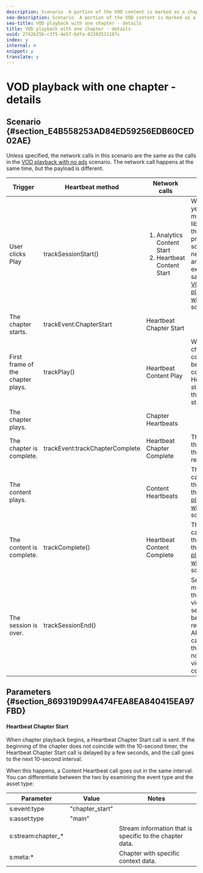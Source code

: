 ```yaml
---
description: Scenario  A portion of the VOD content is marked as a chapter.
seo-description: Scenario  A portion of the VOD content is marked as a chapter.
seo-title: VOD playback with one chapter - details
title: VOD playback with one chapter - details
uuid: 2742625b-c3f5-4e57-bdfa-82203521187c
index: y
internal: n
snippet: y
translate: y
---
```


# VOD playback with one chapter - details


## Scenario {#section_E4B558253AD84ED59256EDB60CED02AE}


<table id="table_650DCE0B482249FFB01CCE36F2DCF259"> 
 <desc>
  Unless specified, the network calls in this scenario are the same as the calls in the 
  <a href="r_vhl_scenarios_no-interup-comm-details-android.xml#reference_32768A39661F4CDE8350B8FFE803D271" format="dita" scope="local">VOD playback with no ads</a> scenario. The network call happens at the same time, but the payload is different. 
 </desc> 
 <thead> 
  <tr> 
   <th colname="col1" class="entry">Trigger</th> 
   <th colname="col2" class="entry">Heartbeat method</th> 
   <th colname="col3" class="entry">Network calls</th> 
   <th colname="col4" class="entry">Notes</th> 
  </tr>
 </thead>
 <tbody> 
  <tr> 
   <td colname="col1">User clicks <span class="uicontrol">Play</span> </td> 
   <td colname="col2"><span class="codeph">trackSessionStart()</span> </td> 
   <td colname="col3"> 
    <ol id="ol_94E8B596F0134291AEAF8AEE7BA328FC"> 
     <li id="li_EAC4DBC95F2A427B91B10FB62655C56F"><span class="codeph">Analytics Content Start</span> </li> 
     <li id="li_E9FAF09FFB934BC6880BA9DEABB1D00F"><span class="codeph">Heartbeat Content Start</span> </li> 
    </ol> </td> 
   <td colname="col4">We have not yet told the measurement library that there is a pre-roll ad, so these network calls are still exactly the same as the <a href="r_vhl_scenarios_no-interup-comm-details-android.xml#reference_32768A39661F4CDE8350B8FFE803D271" format="dita" scope="local">VOD playback with no ads</a> scenario. </td> 
  </tr> 
  <tr> 
   <td colname="col1">The chapter starts.</td> 
   <td colname="col2"><span class="codeph">trackEvent:ChapterStart</span> </td> 
   <td colname="col3"><span class="codeph">Heartbeat Chapter Start</span> </td> 
   <td colname="col4"> </td> 
  </tr> 
  <tr> 
   <td colname="col1">First frame of the chapter plays.</td> 
   <td colname="col2"><span class="codeph">trackPlay()</span> </td> 
   <td colname="col3"><span class="codeph">Heartbeat Content Play</span> </td> 
   <td colname="col4">When chapter content plays before main content, the Heartbeats start when the chapter starts.</td> 
  </tr> 
  <tr> 
   <td colname="col1">The chapter plays.</td> 
   <td colname="col2"> </td> 
   <td colname="col3"><span class="codeph">Chapter Heartbeats</span> </td> 
   <td colname="col4"> </td> 
  </tr> 
  <tr> 
   <td colname="col1">The chapter is complete.</td> 
   <td colname="col2"><span class="codeph">trackEvent:trackChapterComplete</span> </td> 
   <td colname="col3"><span class="codeph">Heartbeat Chapter Complete</span> </td> 
   <td colname="col4">This is when the end of the chapter is reached.</td> 
  </tr> 
  <tr> 
   <td colname="col1">The content plays.</td> 
   <td colname="col2"> </td> 
   <td colname="col3"><span class="codeph">Content Heartbeats</span> </td> 
   <td colname="col4">This network call is exactly the same as the <a href="r_vhl_scenarios_no-interup-comm-details-android.xml#reference_32768A39661F4CDE8350B8FFE803D271" format="dita" scope="local">VOD playback with no ads</a> scenario. </td> 
  </tr> 
  <tr> 
   <td colname="col1">The content is complete.</td> 
   <td colname="col2"><span class="codeph">trackComplete()</span> </td> 
   <td colname="col3"><span class="codeph">Heartbeat Content Complete</span> </td> 
   <td colname="col4">This network call is exactly the same as the <a href="r_vhl_scenarios_no-interup-comm-details-android.xml#reference_32768A39661F4CDE8350B8FFE803D271" format="dita" scope="local">VOD playback with no ads</a> scenario. </td> 
  </tr> 
  <tr> 
   <td colname="col1">The session is over.</td> 
   <td colname="col2"><span class="codeph">trackSessionEnd()</span> </td> 
   <td colname="col3"> </td> 
   <td colname="col4"><span class="codeph">SessionEnd</span> means that the end of a viewing session has been reached. This API must be called even if the user does not watch the video to completion. </td> 
  </tr> 
 </tbody> 
</table>


## Parameters {#section_869319D99A474FEA8EA840415EA97FBD}


#### Heartbeat Chapter Start
<table id="table_BF481A33F7F5408FA3269DB173F8A366">  
 <desc> 
  <p>When chapter playback begins, a <span class="codeph">Heartbeat Chapter Start</span> call is sent. If the beginning of the chapter does not coincide with the 10-second timer, the <span class="codeph">Heartbeat Chapter Start</span> call is delayed by a few seconds, and the call goes to the next 10-second interval. </p> 
  <p>When this happens, a <span class="codeph">Content Heartbeat</span> call goes out in the same interval. You can differentiate between the two by examining the event type and the asset type: </p> 
 </desc> 
 <thead> 
  <tr> 
   <th colname="col1" class="entry">Parameter</th> 
   <th colname="col2" class="entry">Value</th> 
   <th colname="col3" class="entry">Notes</th> 
  </tr>
 </thead>
 <tbody> 
  <tr> 
   <td colname="col1"><span class="codeph">s:event:type</span> </td> 
   <td colname="col2"><span class="codeph">"chapter_start"</span> </td> 
   <td colname="col3"> </td> 
  </tr> 
  <tr> 
   <td colname="col1"><span class="codeph">s:asset:type</span> </td> 
   <td colname="col2"><span class="codeph">"main"</span> </td> 
   <td colname="col3"> </td> 
  </tr> 
  <tr> 
   <td colname="col1"><span class="codeph">s:stream:chapter_*</span> </td> 
   <td colname="col2"> </td> 
   <td colname="col3">Stream information that is specific to the chapter data.</td> 
  </tr> 
  <tr> 
   <td colname="col1"><span class="codeph">s:meta:*</span> </td> 
   <td colname="col2"> </td> 
   <td colname="col3">Chapter with specific context data.</td> 
  </tr> 
 </tbody> 
</table>

